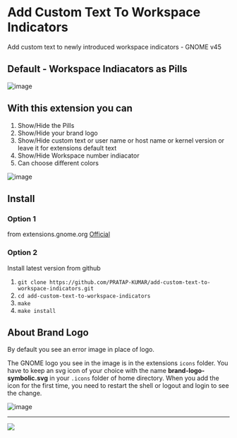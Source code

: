 # Add Custom Text To Workspace Indicators
Add custom text to newly introduced workspace indicators - GNOME v45

## Default - Workspace Indiacators as Pills
![image](https://github.com/PRATAP-KUMAR/AddCustomTextToWorkSpaceIndicators/assets/40719899/619e25c9-9d55-493b-a378-b011f4e40e2f)

## With this extension you can
1. Show/Hide the Pills
2. Show/Hide your brand logo
3. Show/Hide custom text or user name or host name or kernel version or leave it for extensions default text
4. Show/Hide Workspace number indiacator
5. Can choose different colors

![image](https://github.com/PRATAP-KUMAR/AddCustomTextToWorkSpaceIndicators/assets/40719899/8464bf74-ef44-4ee2-bb56-2a99d00e7939)

## Install
### Option 1
from extensions.gnome.org <a href="https://extensions.gnome.org/extension/6272/add-custom-text-to-workspace-indicators/">Official</a>

### Option 2
Install latest version from github
1. `git clone https://github.com/PRATAP-KUMAR/add-custom-text-to-workspace-indicators.git`
2. `cd add-custom-text-to-workspace-indicators`
3. `make`
4. `make install`

## About Brand Logo
By default you see an error image in place of logo.

The GNOME logo you see in the image is in the extensions `icons` folder.
You have to keep an svg icon of your choice with the name **brand-logo-symbolic.svg** in your `.icons` folder of home directory.
When you add the icon for the first time, you need to restart the shell or logout and login to see the change.

![image](https://github.com/PRATAP-KUMAR/AddCustomTextToWorkSpaceIndicators/assets/40719899/582388c5-6d1e-41bb-a064-1a80b9271508)

<hr/>

<a href="https://www.buymeacoffee.com/pratappanabaka"><img src="https://img.buymeacoffee.com/button-api/?text=Buy me a coffee&emoji=☕&slug=pratappanabaka&button_colour=FFDD00&font_colour=000000&font_family=Cookie&outline_colour=000000&coffee_colour=ffffff" /></a>
